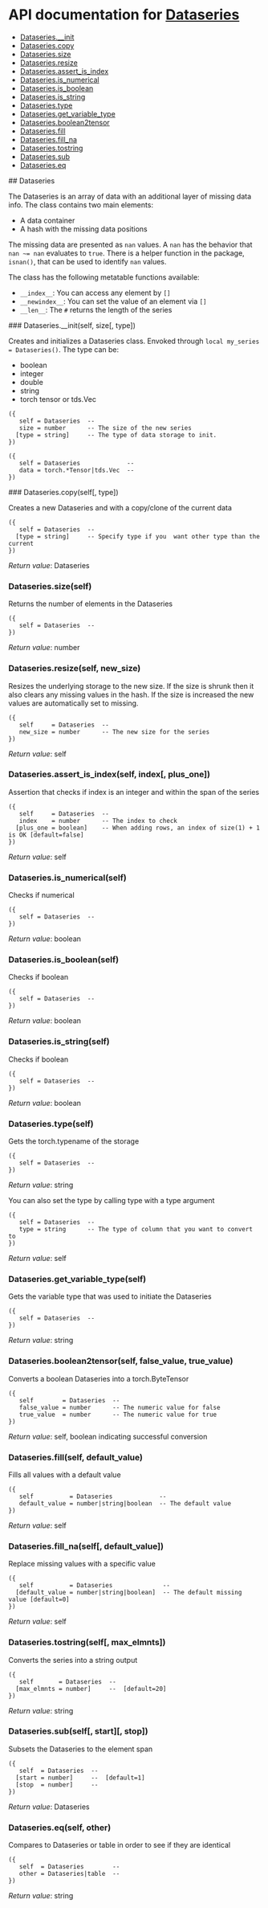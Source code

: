 # API documentation for [Dataseries](#__Dataseries__)
- [Dataseries.__init](#Dataseries.__init)
- [Dataseries.copy](#Dataseries.copy)
- [Dataseries.size](#Dataseries.size)
- [Dataseries.resize](#Dataseries.resize)
- [Dataseries.assert_is_index](#Dataseries.assert_is_index)
- [Dataseries.is_numerical](#Dataseries.is_numerical)
- [Dataseries.is_boolean](#Dataseries.is_boolean)
- [Dataseries.is_string](#Dataseries.is_string)
- [Dataseries.type](#Dataseries.type)
- [Dataseries.get_variable_type](#Dataseries.get_variable_type)
- [Dataseries.boolean2tensor](#Dataseries.boolean2tensor)
- [Dataseries.fill](#Dataseries.fill)
- [Dataseries.fill_na](#Dataseries.fill_na)
- [Dataseries.tostring](#Dataseries.tostring)
- [Dataseries.sub](#Dataseries.sub)
- [Dataseries.eq](#Dataseries.eq)

<a name="__Dataseries__">
## Dataseries

The Dataseries is an array of data with an additional layer
of missing data info. The class contains two main elements:

* A data container
* A hash with the missing data positions

The missing data are presented as `nan` values. A `nan` has the
behavior that `nan ~= nan` evaluates to `true`. There is a helper
function in the package, `isnan()`, that can be used to identify
`nan` values.

The class has the following metatable functions available:

* `__index__`: You can access any element by `[]`
* `__newindex__`: You can set the value of an element via `[]`
* `__len__`: The `#` returns the length of the series


<a name="Dataseries.__init">
### Dataseries.__init(self, size[, type])

Creates and initializes a Dataseries class. Envoked through `local my_series = Dataseries()`.
The type can be:
- boolean
- integer
- double
- string
- torch tensor or tds.Vec

```
({
   self = Dataseries  -- 
   size = number      -- The size of the new series
  [type = string]     -- The type of data storage to init.
})
```


```
({
   self = Dataseries             -- 
   data = torch.*Tensor|tds.Vec  -- 
})
```

<a name="Dataseries.copy">
### Dataseries.copy(self[, type])

Creates a new Dataseries and with a copy/clone of the current data

```
({
   self = Dataseries  -- 
  [type = string]     -- Specify type if you  want other type than the current
})
```

_Return value_: Dataseries
<a name="Dataseries.size">
### Dataseries.size(self)

Returns the number of elements in the Dataseries

```
({
   self = Dataseries  -- 
})
```

_Return value_: number
<a name="Dataseries.resize">
### Dataseries.resize(self, new_size)

Resizes the underlying storage to the new size. If the size is shrunk
then it also clears any missing values in the hash. If the size is increased
the new values are automatically set to missing.

```
({
   self     = Dataseries  -- 
   new_size = number      -- The new size for the series
})
```

_Return value_: self
<a name="Dataseries.assert_is_index">
### Dataseries.assert_is_index(self, index[, plus_one])

Assertion that checks if index is an integer and within the span of the series

```
({
   self     = Dataseries  -- 
   index    = number      -- The index to check
  [plus_one = boolean]    -- When adding rows, an index of size(1) + 1 is OK [default=false]
})
```

_Return value_: self
<a name="Dataseries.is_numerical">
### Dataseries.is_numerical(self)

Checks if numerical

```
({
   self = Dataseries  -- 
})
```

_Return value_: boolean
<a name="Dataseries.is_boolean">
### Dataseries.is_boolean(self)

Checks if boolean

```
({
   self = Dataseries  -- 
})
```

_Return value_: boolean
<a name="Dataseries.is_string">
### Dataseries.is_string(self)

Checks if boolean

```
({
   self = Dataseries  -- 
})
```

_Return value_: boolean
<a name="Dataseries.type">
### Dataseries.type(self)

Gets the torch.typename of the storage

```
({
   self = Dataseries  -- 
})
```

_Return value_: string

You can also set the type by calling type with a type argument

```
({
   self = Dataseries  -- 
   type = string      -- The type of column that you want to convert to
})
```

_Return value_: self
<a name="Dataseries.get_variable_type">
### Dataseries.get_variable_type(self)

Gets the variable type that was used to initiate the Dataseries

```
({
   self = Dataseries  -- 
})
```

_Return value_: string
<a name="Dataseries.boolean2tensor">
### Dataseries.boolean2tensor(self, false_value, true_value)

Converts a boolean Dataseries into a torch.ByteTensor

```
({
   self        = Dataseries  -- 
   false_value = number      -- The numeric value for false
   true_value  = number      -- The numeric value for true
})
```

_Return value_: self, boolean indicating successful conversion
<a name="Dataseries.fill">
### Dataseries.fill(self, default_value)

Fills all values with a default value

```
({
   self          = Dataseries             -- 
   default_value = number|string|boolean  -- The default value
})
```

_Return value_: self
<a name="Dataseries.fill_na">
### Dataseries.fill_na(self[, default_value])

Replace missing values with a specific value

```
({
   self          = Dataseries              -- 
  [default_value = number|string|boolean]  -- The default missing value [default=0]
})
```

_Return value_: self
<a name="Dataseries.tostring">
### Dataseries.tostring(self[, max_elmnts])

Converts the series into a string output

```
({
   self       = Dataseries  -- 
  [max_elmnts = number]     --  [default=20]
})
```

_Return value_: string
<a name="Dataseries.sub">
### Dataseries.sub(self[, start][, stop])

Subsets the Dataseries to the element span

```
({
   self  = Dataseries  -- 
  [start = number]     --  [default=1]
  [stop  = number]     -- 
})
```

_Return value_: Dataseries
<a name="Dataseries.eq">
### Dataseries.eq(self, other)

Compares to Dataseries or table in order to see if they are identical

```
({
   self  = Dataseries        -- 
   other = Dataseries|table  -- 
})
```

_Return value_: string